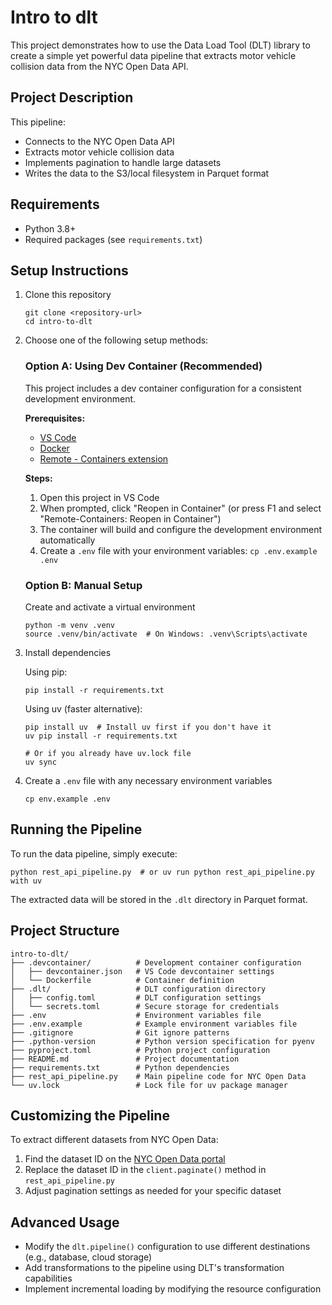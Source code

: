 # Intro to dlt

This project demonstrates how to use the Data Load Tool (DLT) library to create a simple yet powerful data pipeline that extracts motor vehicle collision data from the NYC Open Data API.

## Project Description

This pipeline:
- Connects to the NYC Open Data API
- Extracts motor vehicle collision data
- Implements pagination to handle large datasets
- Writes the data to the S3/local filesystem in Parquet format

## Requirements

- Python 3.8+
- Required packages (see `requirements.txt`)

## Setup Instructions

1. Clone this repository
   ```
   git clone <repository-url>
   cd intro-to-dlt
   ```

2. Choose one of the following setup methods:

   ### Option A: Using Dev Container (Recommended)
   
   This project includes a dev container configuration for a consistent development environment.
   
   **Prerequisites:**
   - [VS Code](https://code.visualstudio.com/)
   - [Docker](https://www.docker.com/products/docker-desktop)
   - [Remote - Containers extension](https://marketplace.visualstudio.com/items?itemName=ms-vscode-remote.remote-containers)
   
   **Steps:**
   1. Open this project in VS Code
   2. When prompted, click "Reopen in Container" (or press F1 and select "Remote-Containers: Reopen in Container")
   3. The container will build and configure the development environment automatically
   4. Create a `.env` file with your environment variables: `cp .env.example .env`
   
   ### Option B: Manual Setup
   
   Create and activate a virtual environment
   ```
   python -m venv .venv
   source .venv/bin/activate  # On Windows: .venv\Scripts\activate
   ```

3. Install dependencies

   Using pip:
   ```
   pip install -r requirements.txt
   ```

   Using uv (faster alternative):
   ```
   pip install uv  # Install uv first if you don't have it
   uv pip install -r requirements.txt
   
   # Or if you already have uv.lock file
   uv sync
   ```

4. Create a `.env` file with any necessary environment variables
   ```
   cp env.example .env
   ```

## Running the Pipeline

To run the data pipeline, simply execute:
```
python rest_api_pipeline.py  # or uv run python rest_api_pipeline.py with uv
```

The extracted data will be stored in the `.dlt` directory in Parquet format.

## Project Structure

```
intro-to-dlt/
├── .devcontainer/          # Development container configuration
│   ├── devcontainer.json   # VS Code devcontainer settings
│   └── Dockerfile          # Container definition
├── .dlt/                   # DLT configuration directory
│   ├── config.toml         # DLT configuration settings
│   └── secrets.toml        # Secure storage for credentials
├── .env                    # Environment variables file
├── .env.example            # Example environment variables file
├── .gitignore              # Git ignore patterns
├── .python-version         # Python version specification for pyenv
├── pyproject.toml          # Python project configuration
├── README.md               # Project documentation
├── requirements.txt        # Python dependencies
├── rest_api_pipeline.py    # Main pipeline code for NYC Open Data
└── uv.lock                 # Lock file for uv package manager
```

## Customizing the Pipeline

To extract different datasets from NYC Open Data:
1. Find the dataset ID on the [NYC Open Data portal](https://data.cityofnewyork.us/)
2. Replace the dataset ID in the `client.paginate()` method in `rest_api_pipeline.py`
3. Adjust pagination settings as needed for your specific dataset

## Advanced Usage

- Modify the `dlt.pipeline()` configuration to use different destinations (e.g., database, cloud storage)
- Add transformations to the pipeline using DLT's transformation capabilities
- Implement incremental loading by modifying the resource configuration

